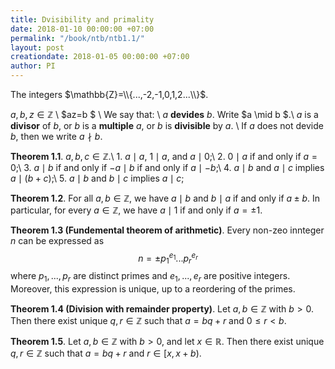 ```yaml
---
title: Dvisibility and primality
date: 2018-01-10 00:00:00 +07:00
permalink: "/book/ntb/ntb1.1/"
layout: post
creationdate: 2018-01-05 00:00:00 +07:00
author: PI
---
```


The integers $\mathbb{Z}=\\{...,-2,-1,0,1,2...\\}$.

$a,b,z \in \mathbb{Z}$ \\
$az=b $ \\
We say that: \\
$a$ **devides** $b$. Write $a \mid b $.\\
$a$ is a  **divisor** of $b$, or $b$ is a **multiple** $a$, or $b$ is  **divisible** by $a$. \\
If $a$ does not devide $b$, then we write $a \nmid b$.

**Theorem 1.1**. $a,b,c \in \mathbb{Z}$.\\
	1. $a \mid a$, $1 \mid a$, and $a \mid 0$;\\
	2. $0 \mid a$ if and only if $a=0$;\\
	3. $a \mid b$ if and only if $-a \mid b$ if and only if $a \mid -b$;\\
	4. $a \mid b$ and $a \mid c$ implies $a \mid (b+c)$;\\
	5. $a \mid b$ and $b \mid c$ implies $a \mid c$;

**Theorem 1.2**. For all $a,b \in \mathbb{Z}$, we have $a \mid b$ and $b \mid a$ if and only if $a \pm b$. In particular, for every $a \in \mathbb{Z}$, we have $a \mid 1$ if and only if $a = \pm 1$.

**Theorem 1.3 (Fundemental theorem of arithmetic)**. Every non-zeo innteger $n$ can be expressed as
<span style="text-align: center; display:block;"> $$n = \pm p_{1}^{e_{1}} ... p_{r}^{e_{r}} $$</span>
where $p_{1},...,p_{r}$ are distinct primes and $e_{1},...,e_{r}$ are positive integers. Moreover, this expression is unique, up to a reordering of the primes.

**Theorem 1.4 (Division with remainder property)**. Let $a,b \in \mathbb{Z}$ with $b>0$. Then there exist unique $q,r \in \mathbb{Z}$ such that $a=bq+r$ and $0 \leq r < b$.

**Theorem 1.5**. Let $a,b \in \mathbb{Z}$ with $b > 0$, and let $x \in \mathbb{R}$. Then there exist unique $q,r \in \mathbb{Z}$ such that $a=bq+r$ and $r \in [x,x+b)$.
